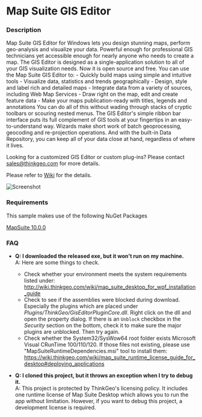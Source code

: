 # Map Suite GIS Editor

### Description
Map Suite GIS Editor for Windows lets you design stunning maps, perform geo-analysis and visualize your data. Powerful enough for professional GIS technicians yet accessible enough for nearly anyone who needs to create a map. The GIS Editor is designed as a single-application solution to all of your GIS visualization needs. Now it is open source and free. You can use the Map Suite GIS Editor to: - Quickly build maps using simple and intuitive tools - Visualize data, statistics and trends geographically - Design, style and label rich and detailed maps - Integrate data from a variety of sources, including Web Map Services - Draw right on the map, edit and create feature data - Make your maps publication-ready with titles, legends and annotations You can do all of this without wading through stacks of cryptic toolbars or scouring nested menus. The GIS Editor's simple ribbon bar interface puts its full complement of GIS tools at your fingertips in an easy-to-understand way. Wizards make short work of batch geoprocessing, geocoding and re-projection operations. And with the built-in Data Repository, you can keep all of your data close at hand, regardless of where it lives.

Looking for a customized GIS Editor or custom plug-ins? Please contact sales@thinkgeo.com for more details. 

Please refer to [Wiki](http://wiki.thinkgeo.com/wiki/map_suite_desktop_for_wpf) for the details.

![Screenshot](https://github.com/ThinkGeo/MapSuiteGisEditor/blob/master/Screenshot.gif)

### Requirements
This sample makes use of the following NuGet Packages

[MapSuite 10.0.0](https://www.nuget.org/packages?q=ThinkGeo)

### FAQ
- __Q: I downloaded the released exe, but it won't run on my machine.__  
A: Here are some things to check.
  - Check whether your environment meets the system requirements listed under: http://wiki.thinkgeo.com/wiki/map_suite_desktop_for_wpf_installation_guide
  - Check to see if the assemblies were blocked during download. Especially the plugins which are placed under _Plugins/ThinkGeo/GisEditorPluginCore.dll_. Right click on the dll and open the property dialog. If there is an `Unblock` checkbox in the _Security_ section on the bottom, check it to make sure the major plugins are unblocked. Then try again.
  - Check whether the System32/SysWow64 root folder exists Microsoft Visual CRunTime 100/110/120. If those files not existing, please use "MapSuiteRuntimeDependencies.msi" tool to install them: https://wiki.thinkgeo.com/wiki/map_suite_runtime_license_guide_for_desktop#deploying_applications
  
- __Q: I cloned this project, but it throws an exception when I try to debug it.__  
A: This project is protected by ThinkGeo's licensing policy. It includes one runtime license of Map Suite Desktop which allows you to run the app without limitation. However, if you want to debug this project, a development license is required.


